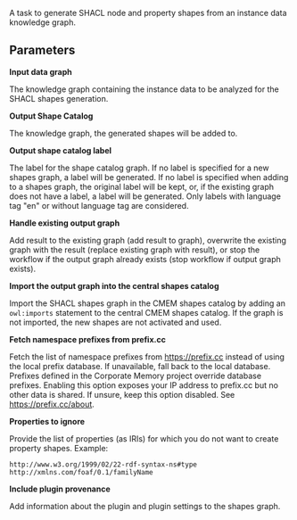 A task to generate SHACL node and property shapes from an instance data knowledge graph.
    
## Parameters

**<a id="parameter_doc_data_graph_iri">Input data graph</a>**

The knowledge graph containing the instance data to be analyzed for the SHACL shapes generation.

**<a id="parameter_doc_shapes_graph_iri">Output Shape Catalog</a>**

The knowledge graph, the generated shapes will be added to.

**<a id="parameter_doc_label">Output shape catalog label</a>**

The label for the shape catalog graph. If no label is specified for a new shapes graph, a label will be generated. If
no label is specified when adding to a shapes graph, the original label will be kept, or, if the existing graph does not have
a label, a label will be generated. Only labels with language tag "en" or without language tag are considered.

**<a id="parameter_doc_existing_graph">Handle existing output graph</a>**

Add result to the existing graph (add result to graph), overwrite the existing graph with the result (replace existing
graph with result), or stop the workflow if the output graph already exists (stop workflow if output graph exists).

**<a id="parameter_doc_import_shapes">Import the output graph into the central shapes catalog</a>**

Import the SHACL shapes graph in the CMEM shapes catalog by adding an `owl:imports` statement to the central CMEM shapes catalog.
If the graph is not imported, the new shapes are not activated and used.

**<a id="parameter_doc_prefix_cc">Fetch namespace prefixes from prefix.cc</a>**

Fetch the list of namespace prefixes from https://prefix.cc instead of using the local prefix database. If unavailable, 
fall back to the local database. Prefixes defined in the Corporate Memory project override database prefixes. Enabling this 
option exposes your IP address to prefix.cc but no other data is shared. If unsure, keep this option disabled. See
https://prefix.cc/about.


**<a id="parameter_doc_ignore_properties">Properties to ignore</a>**

Provide the list of properties (as IRIs) for which you do not want to create property shapes.
Example:
```
http://www.w3.org/1999/02/22-rdf-syntax-ns#type
http://xmlns.com/foaf/0.1/familyName
```

**<a id="parameter_doc_plugin_provenance">Include plugin provenance</a>**

Add information about the plugin and plugin settings to the shapes graph.
